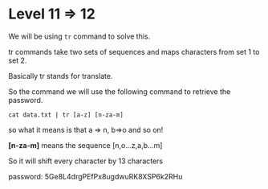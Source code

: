 # Level 11 => 12

We will be using `tr` command to solve this.

tr commands take two sets of sequences and maps characters from set 1 to set 2.

Basically tr stands for translate.

So the command we will use the following command to retrieve the password.

`cat data.txt | tr [a-z] [n-za-m]`

so what it means is that a => n, b=>o and so on!

**[n-za-m]** means the sequence [n,o...z,a,b...m]

So it will shift every character by 13 characters

password: 5Ge8L4drgPEfPx8ugdwuRK8XSP6k2RHu
